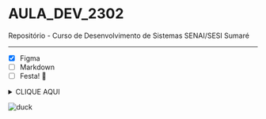 # AULA_DEV_2302

Repositório - Curso de Desenvolvimento de Sistemas SENAI/SESI Sumaré

***

- [x] Figma
- [ ] Markdown
- [ ] Festa! :tada:

<details><summary>CLIQUE AQUI</summary>
<p>

#### Surpresa!
01.gif

</p>
</details>

![duck](https://media.giphy.com/media/IeCh8OHw1wOFbdk4FJ/giphy.gif)
